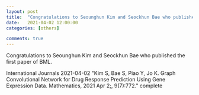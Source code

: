 ```yaml
---
layout: post
title:  "Congratulations to Seounghun Kim and Seockhun Bae who published the first paper of BML"
date:   2021-04-02 12:00:00
categories: [others]

comments: true
---
```

Congratulations to Seounghun Kim and Seockhun Bae who published the first paper of BML.

International Journals	2021-04-02	"Kim S, Bae S, Piao Y, Jo K. Graph Convolutional Network for Drug Response Prediction Using Gene Expression Data. Mathematics, 2021 Apr 2;, 9(7):772."	complete

